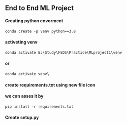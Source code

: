 ## End to End ML Project
#### Creating python envorment
```
conda create -p venv python==3.8

```
#### activeting venv
```
conda activate E:\Study\FSDS\Practice\MLproject1\venv
```
#### or
```
conda activate venv\
```
#### create requirements.txt using new file icon
#### we can asses it by
```
pip install -r requirements.txt
```
#### Create setup.py

